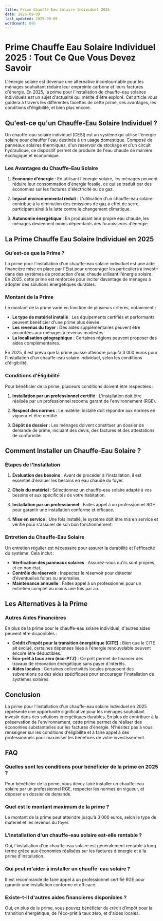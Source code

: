 ```yaml
---
title: Prime Chauffe Eau Solaire Individuel 2025
date: 2025-09-09
last_updated: 2025-09-09
wordcount: 886
---
```


# Prime Chauffe Eau Solaire Individuel 2025 : Tout Ce Que Vous Devez Savoir

L'énergie solaire est devenue une alternative incontournable pour les ménages souhaitant réduire leur empreinte carbone et leurs factures d'énergie. En 2025, la prime pour l'installation de chauffe-eau solaires individuels est un sujet d'actualité qui mérite d'être exploré. Cet article vous guidera à travers les différentes facettes de cette prime, ses avantages, les conditions d'éligibilité, et bien plus encore.

## Qu'est-ce qu'un Chauffe-Eau Solaire Individuel ?

Un chauffe-eau solaire individuel (CESI) est un système qui utilise l'énergie solaire pour chauffer l'eau destinée à un usage domestique. Composé de panneaux solaires thermiques, d'un réservoir de stockage et d'un circuit hydraulique, ce dispositif permet de produire de l'eau chaude de manière écologique et économique.

### Les Avantages du Chauffe-Eau Solaire

1. **Économie d'énergie** : En utilisant l'énergie solaire, les ménages peuvent réduire leur consommation d'énergie fossile, ce qui se traduit par des économies sur les factures d'électricité ou de gaz.
   
2. **Impact environnemental réduit** : L'utilisation d'un chauffe-eau solaire contribue à la diminution des émissions de gaz à effet de serre, participant ainsi à la lutte contre le changement climatique.

3. **Autonomie énergétique** : En produisant leur propre eau chaude, les ménages deviennent moins dépendants des fournisseurs d'énergie.

## La Prime Chauffe Eau Solaire Individuel en 2025

### Qu'est-ce que la Prime ?

La prime pour l'installation d'un chauffe-eau solaire individuel est une aide financière mise en place par l'État pour encourager les particuliers à investir dans des systèmes de production d'eau chaude utilisant l'énergie solaire. En 2025, cette prime est renforcée pour inciter davantage de ménages à adopter des solutions énergétiques durables.

### Montant de la Prime

Le montant de la prime varie en fonction de plusieurs critères, notamment :

- **Le type de matériel installé** : Les équipements certifiés et performants peuvent bénéficier d'une prime plus élevée.
- **Les revenus du foyer** : Des aides supplémentaires peuvent être accordées aux ménages à revenus modestes.
- **La localisation géographique** : Certaines régions peuvent proposer des aides complémentaires.

En 2025, il est prévu que la prime puisse atteindre jusqu'à 3 000 euros pour l'installation d'un chauffe-eau solaire individuel, selon les conditions d'éligibilité.

### Conditions d'Éligibilité

Pour bénéficier de la prime, plusieurs conditions doivent être respectées :

1. **Installation par un professionnel certifié** : L'installation doit être réalisée par un professionnel reconnu garant de l'environnement (RGE).
   
2. **Respect des normes** : Le matériel installé doit répondre aux normes en vigueur et être certifié.

3. **Dépôt de dossier** : Les ménages doivent constituer un dossier de demande de prime, incluant des devis, des factures et des attestations de conformité.

## Comment Installer un Chauffe-Eau Solaire ?

### Étapes de l'Installation

1. **Évaluation des besoins** : Avant de procéder à l'installation, il est essentiel d'évaluer les besoins en eau chaude du foyer.

2. **Choix du matériel** : Sélectionnez un chauffe-eau solaire adapté à vos besoins et aux spécificités de votre habitation.

3. **Installation par un professionnel** : Faites appel à un professionnel RGE pour garantir une installation conforme et efficace.

4. **Mise en service** : Une fois installé, le système doit être mis en service et vérifié pour s'assurer de son bon fonctionnement.

### Entretien du Chauffe-Eau Solaire

Un entretien régulier est nécessaire pour assurer la durabilité et l'efficacité du système. Cela inclut :

- **Vérification des panneaux solaires** : Assurez-vous qu'ils sont propres et en bon état.
- **Contrôle du réservoir** : Inspectez le réservoir pour détecter d'éventuelles fuites ou anomalies.
- **Maintenance annuelle** : Faites appel à un professionnel pour un entretien complet au moins une fois par an.

## Les Alternatives à la Prime

### Autres Aides Financières

En plus de la prime pour le chauffe-eau solaire individuel, d'autres aides peuvent être disponibles :

- **Crédit d'impôt pour la transition énergétique (CITE)** : Bien que le CITE ait évolué, certaines dépenses liées à l'énergie renouvelable peuvent encore être déductibles.
- **Éco-prêt à taux zéro (éco-PTZ)** : Ce prêt permet de financer des travaux de rénovation énergétique sans payer d'intérêts.
- **Aides locales** : Certaines collectivités locales proposent des subventions ou des aides spécifiques pour encourager l'installation de systèmes solaires.

## Conclusion

La prime pour l'installation d'un chauffe-eau solaire individuel en 2025 représente une opportunité significative pour les ménages souhaitant investir dans des solutions énergétiques durables. En plus de contribuer à la préservation de l'environnement, cette prime permet de réaliser des économies substantielles sur les factures d'énergie. N'hésitez pas à vous renseigner sur les conditions d'éligibilité et à faire appel à des professionnels pour maximiser les bénéfices de votre investissement.

## FAQ

### Quelles sont les conditions pour bénéficier de la prime en 2025 ?

Pour bénéficier de la prime, vous devez faire installer un chauffe-eau solaire par un professionnel RGE, respecter les normes en vigueur, et déposer un dossier de demande.

### Quel est le montant maximum de la prime ?

Le montant de la prime peut atteindre jusqu'à 3 000 euros, selon le type de matériel et les revenus du foyer.

### L'installation d'un chauffe-eau solaire est-elle rentable ?

Oui, l'installation d'un chauffe-eau solaire est généralement rentable à long terme grâce aux économies réalisées sur les factures d'énergie et à la prime d'installation.

### Qui peut m'aider à installer un chauffe-eau solaire ?

Il est recommandé de faire appel à un professionnel certifié RGE pour garantir une installation conforme et efficace.

### Existe-t-il d'autres aides financières disponibles ?

Oui, en plus de la prime, vous pouvez bénéficier du crédit d'impôt pour la transition énergétique, de l'éco-prêt à taux zéro, et d'aides locales.